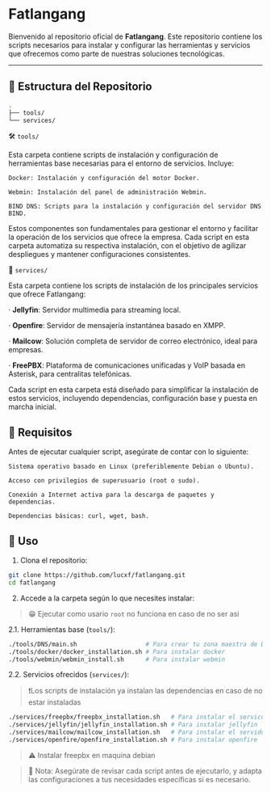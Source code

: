 # Fatlangang

Bienvenido al repositorio oficial de **Fatlangang**. Este repositorio contiene los scripts necesarios para instalar y configurar las herramientas y servicios que ofrecemos como parte de nuestras soluciones tecnológicas.

---

## 📁 Estructura del Repositorio

```bash
.
├── tools/
└── services/
```

🛠️ `tools/`

Esta carpeta contiene scripts de instalación y configuración de herramientas base necesarias para el entorno de servicios. Incluye:

    Docker: Instalación y configuración del motor Docker.

    Webmin: Instalación del panel de administración Webmin.

    BIND DNS: Scripts para la instalación y configuración del servidor DNS BIND.

Estos componentes son fundamentales para gestionar el entorno y facilitar la operación de los servicios que ofrece la empresa. Cada script en esta carpeta automatiza su respectiva instalación, con el objetivo de agilizar despliegues y mantener configuraciones consistentes.

💼 `services/`

Esta carpeta contiene los scripts de instalación de los principales servicios que ofrece Fatlangang:

· **Jellyfin**: Servidor multimedia para streaming local.

· **Openfire**: Servidor de mensajería instantánea basado en XMPP.

· **Mailcow**: Solución completa de servidor de correo electrónico, ideal para empresas.

· **FreePBX**: Plataforma de comunicaciones unificadas y VoIP basada en Asterisk, para centralitas telefónicas.

Cada script en esta carpeta está diseñado para simplificar la instalación de estos servicios, incluyendo dependencias, configuración base y puesta en marcha inicial.

## 📌 Requisitos

Antes de ejecutar cualquier script, asegúrate de contar con lo siguiente:

    Sistema operativo basado en Linux (preferiblemente Debian o Ubuntu).

    Acceso con privilegios de superusuario (root o sudo).

    Conexión a Internet activa para la descarga de paquetes y dependencias.

    Dependencias básicas: curl, wget, bash.

## 🚀 Uso

1. Clona el repositorio:

```bash
git clone https://github.com/lucxf/fatlangang.git
cd fatlangang
```

2. Accede a la carpeta según lo que necesites instalar:

>😁 Ejecutar como usario `root` no funciona en caso de no ser asi

2.1. Herramientas base (`tools/`):
```bash
./tools/DNS/main.sh                   # Para crear tu zona maestra de DNS, antes editar el archivo ./tools/DNS/registry.csv
./tools/docker/docker_installation.sh # Para instalar docker
./tools/webmin/webmin_install.sh      # Para instalar webmin
```

2.2. Servicios ofrecidos (`services/`):

>❗Los scripts de instalación ya instalan las dependencias en caso de no estar instaladas

```bash
./services/freepbx/freepbx_installation.sh   # Para instalar el servico de voz IP
./services/jellyfin/jellyfin_installation.sh # Para instalar jellyfin
./services/mailcow/mailcow_installation.sh   # Para instalar el servidor de correo mailcow
./services/openfire/openfire_installation.sh # Para instalar openfire
```

>⚠️ Instalar freepbx en maquina debian

>📖 Nota: Asegúrate de revisar cada script antes de ejecutarlo, y adapta las configuraciones a tus necesidades específicas si es necesario.
